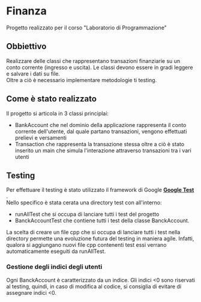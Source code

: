 # Finanza
Progetto realizzato per il corso "Laboratorio di Programmazione"
## Obbiettivo
Realizzare delle classi che rappresentano transazioni finanziarie su un conto corrente (ingresso e uscita). Le classi devono essere in gradi leggere e salvare i dati su file. \
Oltre a ciò è necessario implementare metodologie ti testing.

## Come è stato realizzato
Il progetto si articola in 3 classi principlai:
- BankAccount che nel dominio della applicazione rappresenta il conto corrente dell'utente, dal quale partano transazioni, vengono effettuati prelievi e versamenti
- Transaction che rappresenta la transazione stessa
oltre a ciò è stato inserito un main che simula l'interazione attraverso transazioni tra i vari utenti

## Testing 
Per effettuare il testing è stato utilizzato il framework di Google [<b > Google Test </b >](https://github.com/google/googletest.git). \
Nello specifico è stata cerata una directory test con all'interno:
- runAllTest che si occupa di lanciare tutti i test del progetto 
- BanckAccountTest che contiene tutti i test della classe BanckAccount.

La scelta di creare un file cpp che si occupa di lanciare tutti i test nella directory permette una evoluzione futura del testing in maniera agile. 
Infatti, qualora si aggiungano nuovi file cpp contenenti test essi verrano automaticamente eseguiti da runAllTest.

### Gestione degli indici degli utenti 
Ogni BanckAccount è caratterizzato da un indice.
Gli indici <0 sono riservati al testing, quindi, in caso di modifica al codice, si consiglia di evitare di assegnare indici <0.

